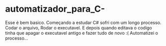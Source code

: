 # automatizador_para_C-
Esse é bem basico. Começando a estudar C# sofri com um longo processo. Codar o arquivo, Rodar o executavel. E depois quando editava o codigo tinha que apagar o executavel antigo e fazer tudo de novo :( Automatizei o processo...
